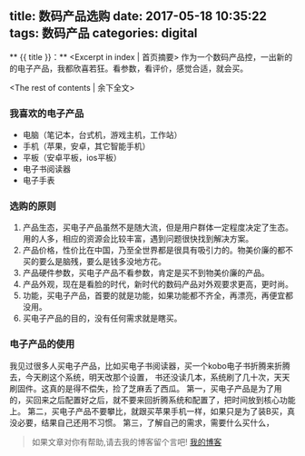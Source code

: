 title: 数码产品选购
date: 2017-05-18 10:35:22
tags: 数码产品
categories: digital
---
** {{ title }}：** <Excerpt in index | 首页摘要>
作为一个数码产品控，一出新的的电子产品，我都欣喜若狂。看参数，看评价，感觉合适，就会买。
<!-- more -->
<The rest of contents | 余下全文>

### 我喜欢的电子产品
* 电脑（笔记本，台式机，游戏主机，工作站）
* 手机（苹果，安卓，其它智能手机）
* 平板（安卓平板，ios平板）
* 电子书阅读器
* 电子手表

### 选购的原则
1. 产品生态，买电子产品虽然不是随大流，但是用户群体一定程度决定了生态。用的人多，相应的资源会比较丰富，遇到问题很快找到解决方案。
2. 产品价格，性价比在中国，乃至全世界都是很具有吸引力的。物美价廉的都不买的要么是脑残，要么是钱多没地方花。
3. 产品硬件参数，买电子产品不看参数，肯定是买不到物美价廉的产品。
4. 产品外观，现在是看脸的时代，新时代的数码产品对外观要求更高，更时尚。
5. 功能，买电子产品，首要的就是功能，如果功能都不齐全，再漂亮，再便宜都没用。
6. 买电子产品的目的，没有任何需求就是瞎买。

### 电子产品的使用
我见过很多人买电子产品，比如买电子书阅读器，买一个kobo电子书折腾来折腾去，今天刷这个系统，明天改那个设置，
书还没读几本，系统刷了几十次，天天刷固件。这真的是得不偿失，捡了芝麻丢了西瓜。
第一，买电子产品是为了用的，买回来之后配置好之后，就不要来回折腾系统和配置了，把时间放到核心功能上。
第二，买电子产品不要攀比，就跟买苹果手机一样，如果只是为了装B买，真没必要，结果自己还用不习惯。
第三，了解自己的需求，需要什么买什么，








> 如果文章对你有帮助,请去我的博客留个言吧! [我的博客][1]

[1]: http://geeksblog.cc
